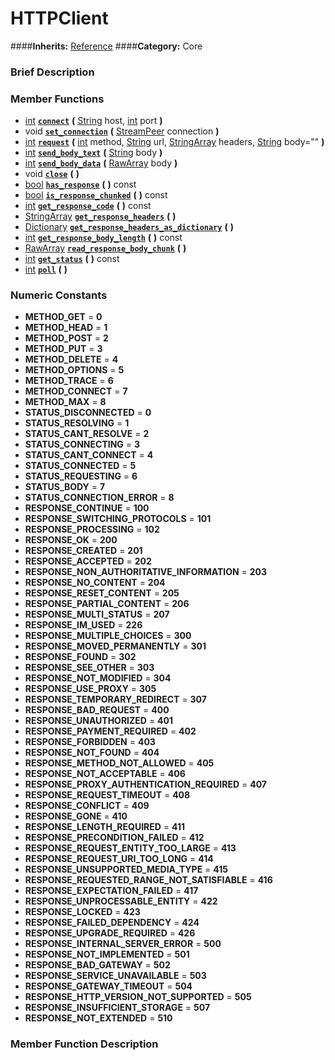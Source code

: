 #  HTTPClient  
####**Inherits:** [Reference](class_reference)
####**Category:** Core

###  Brief Description  


###  Member Functions 
  * [int](class_int)  **[`connect`](#connect)**  **(** [String](class_string) host, [int](class_int) port  **)**
  * void  **[`set_connection`](#set_connection)**  **(** [StreamPeer](class_streampeer) connection  **)**
  * [int](class_int)  **[`request`](#request)**  **(** [int](class_int) method, [String](class_string) url, [StringArray](class_stringarray) headers, [String](class_string) body=""  **)**
  * [int](class_int)  **[`send_body_text`](#send_body_text)**  **(** [String](class_string) body  **)**
  * [int](class_int)  **[`send_body_data`](#send_body_data)**  **(** [RawArray](class_rawarray) body  **)**
  * void  **[`close`](#close)**  **(** **)**
  * [bool](class_bool)  **[`has_response`](#has_response)**  **(** **)** const
  * [bool](class_bool)  **[`is_response_chunked`](#is_response_chunked)**  **(** **)** const
  * [int](class_int)  **[`get_response_code`](#get_response_code)**  **(** **)** const
  * [StringArray](class_stringarray)  **[`get_response_headers`](#get_response_headers)**  **(** **)**
  * [Dictionary](class_dictionary)  **[`get_response_headers_as_dictionary`](#get_response_headers_as_dictionary)**  **(** **)**
  * [int](class_int)  **[`get_response_body_length`](#get_response_body_length)**  **(** **)** const
  * [RawArray](class_rawarray)  **[`read_response_body_chunk`](#read_response_body_chunk)**  **(** **)**
  * [int](class_int)  **[`get_status`](#get_status)**  **(** **)** const
  * [int](class_int)  **[`poll`](#poll)**  **(** **)**

###  Numeric Constants  
  * **METHOD_GET** = **0**
  * **METHOD_HEAD** = **1**
  * **METHOD_POST** = **2**
  * **METHOD_PUT** = **3**
  * **METHOD_DELETE** = **4**
  * **METHOD_OPTIONS** = **5**
  * **METHOD_TRACE** = **6**
  * **METHOD_CONNECT** = **7**
  * **METHOD_MAX** = **8**
  * **STATUS_DISCONNECTED** = **0**
  * **STATUS_RESOLVING** = **1**
  * **STATUS_CANT_RESOLVE** = **2**
  * **STATUS_CONNECTING** = **3**
  * **STATUS_CANT_CONNECT** = **4**
  * **STATUS_CONNECTED** = **5**
  * **STATUS_REQUESTING** = **6**
  * **STATUS_BODY** = **7**
  * **STATUS_CONNECTION_ERROR** = **8**
  * **RESPONSE_CONTINUE** = **100**
  * **RESPONSE_SWITCHING_PROTOCOLS** = **101**
  * **RESPONSE_PROCESSING** = **102**
  * **RESPONSE_OK** = **200**
  * **RESPONSE_CREATED** = **201**
  * **RESPONSE_ACCEPTED** = **202**
  * **RESPONSE_NON_AUTHORITATIVE_INFORMATION** = **203**
  * **RESPONSE_NO_CONTENT** = **204**
  * **RESPONSE_RESET_CONTENT** = **205**
  * **RESPONSE_PARTIAL_CONTENT** = **206**
  * **RESPONSE_MULTI_STATUS** = **207**
  * **RESPONSE_IM_USED** = **226**
  * **RESPONSE_MULTIPLE_CHOICES** = **300**
  * **RESPONSE_MOVED_PERMANENTLY** = **301**
  * **RESPONSE_FOUND** = **302**
  * **RESPONSE_SEE_OTHER** = **303**
  * **RESPONSE_NOT_MODIFIED** = **304**
  * **RESPONSE_USE_PROXY** = **305**
  * **RESPONSE_TEMPORARY_REDIRECT** = **307**
  * **RESPONSE_BAD_REQUEST** = **400**
  * **RESPONSE_UNAUTHORIZED** = **401**
  * **RESPONSE_PAYMENT_REQUIRED** = **402**
  * **RESPONSE_FORBIDDEN** = **403**
  * **RESPONSE_NOT_FOUND** = **404**
  * **RESPONSE_METHOD_NOT_ALLOWED** = **405**
  * **RESPONSE_NOT_ACCEPTABLE** = **406**
  * **RESPONSE_PROXY_AUTHENTICATION_REQUIRED** = **407**
  * **RESPONSE_REQUEST_TIMEOUT** = **408**
  * **RESPONSE_CONFLICT** = **409**
  * **RESPONSE_GONE** = **410**
  * **RESPONSE_LENGTH_REQUIRED** = **411**
  * **RESPONSE_PRECONDITION_FAILED** = **412**
  * **RESPONSE_REQUEST_ENTITY_TOO_LARGE** = **413**
  * **RESPONSE_REQUEST_URI_TOO_LONG** = **414**
  * **RESPONSE_UNSUPPORTED_MEDIA_TYPE** = **415**
  * **RESPONSE_REQUESTED_RANGE_NOT_SATISFIABLE** = **416**
  * **RESPONSE_EXPECTATION_FAILED** = **417**
  * **RESPONSE_UNPROCESSABLE_ENTITY** = **422**
  * **RESPONSE_LOCKED** = **423**
  * **RESPONSE_FAILED_DEPENDENCY** = **424**
  * **RESPONSE_UPGRADE_REQUIRED** = **426**
  * **RESPONSE_INTERNAL_SERVER_ERROR** = **500**
  * **RESPONSE_NOT_IMPLEMENTED** = **501**
  * **RESPONSE_BAD_GATEWAY** = **502**
  * **RESPONSE_SERVICE_UNAVAILABLE** = **503**
  * **RESPONSE_GATEWAY_TIMEOUT** = **504**
  * **RESPONSE_HTTP_VERSION_NOT_SUPPORTED** = **505**
  * **RESPONSE_INSUFFICIENT_STORAGE** = **507**
  * **RESPONSE_NOT_EXTENDED** = **510**

###  Member Function Description  
